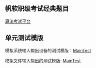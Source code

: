 ## 帆软职级考试经典题目

[算法考试平台](https://judge.fineres.com/problems)

## 单元测试模版

模拟系统输入输出设备的测试模版：[MainTest](src/test/java/com/fanruan/p5/MainTest.java)

模拟文件输入输出的测试模版: [MainTest](src/test/java/com/fanruan/p45/MainTest.java)